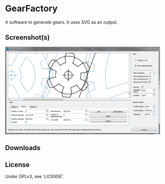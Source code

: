 # GearFactory
A software to generate gears. It uses SVG as an output.

## Screenshot(s)

![A look into the software interface.](gearFactorySnap.PNG)

## Downloads

## License
Under GPLv3, see 'LICENSE'.
